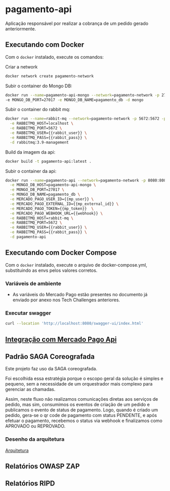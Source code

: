 # pagamento-api

Aplicação responsável por realizar a cobrança de um pedido gerado anteriormente.

## Executando com Docker
Com o `docker` instalado, execute os comandos:

Criar a network
```bash
docker network create pagamento-network
```

Subir o container do Mongo DB:
```bash
docker run --name=pagamento-api-mongo --network=pagamento-network -p 27017:27017 -d \
-e MONGO_DB_PORT=27017 -e MONGO_DB_NAME=pagamento_db -d mongo
```

Subir o container do rabbit mq:
```bash
docker run --name=rabbit-mq --network=pagamento-network -p 5672:5672 -p 15672:15672 -d \
  -e RABBITMQ_HOST=localhost \
  -e RABBITMQ_PORT=5672 \
  -e RABBITMQ_USER={{rabbit_user}} \
  -e RABBITMQ_PASS={{rabbit_pass}} \
  -d rabbitmq:3.9-management
```

Build da imagem da api:
```bash
docker build -t pagamento-api:latest .
```

Subir o container da api:
```bash
docker run --name=pagamento-api --network=pagamento-network -p 8080:8080 -d \
  -e MONGO_DB_HOST=pagamento-api-mongo \
  -e MONGO_DB_PORT=27017 \
  -e MONGO_DB_NAME=pagamento_db \
  -e MERCADO_PAGO_USER_ID={{mp_user}} \
  -e MERCADO_PAGO_EXTERNAL_ID={{mp_external_id}} \
  -e MERCADO_PAGO_TOKEN={{mp_token}}  \
  -e MERCADO_PAGO_WEBHOOK_URL={{webhook}} \
  -e RABBITMQ_HOST=rabbit-mq \
  -e RABBITMQ_PORT=5672 \
  -e RABBITMQ_USER={{rabbit_user}} \
  -e RABBITMQ_PASS={{rabbit_pass}} \
  -d pagamento-api
```

## Executando com Docker Compose
Com o `docker` instalado, execute o arquivo de docker-compose.yml, substituindo as envs pelos valores corretos.

### Variáveis de ambiente

- As variáveis do Mercado Pago estão presentes no documento já enviado por anexo nos Tech Challenges anteriores.

### Executar swagger
```sh
curl --location 'http://localhost:8080/swagger-ui/index.html'
```

## [Integração com Mercado Pago Api](README-MERCADOPAGO.md)

## Padrão SAGA Coreografada

Este projeto faz uso da SAGA coreografada.

Foi escolhida essa estratégia porque o escopo geral da solução é simples e pequeno, sem a necessidade de um orquestrador 
mais complexo para gerenciar as chamadas.

Assim, neste fluxo não realizamos comunicações diretas aos serviços de pedido, mas sim, consumimos os eventos de criação de um pedido e publicamos o evento de status de pagamento. 
Logo, quando é criado um pedido, gera-se o qr code de pagamento com status PENDENTE, e após efetuar o pagamento, recebemos o status via webhook 
e finalizamos como APROVADO ou REPROVADO.

### Desenho da arquitetura
[Arquitetura](https://app.diagrams.net/#G1fBtO_R6lhYWuJQXfhlA_UmDWQCe31APo#%7B%22pageId%22%3A%228_fkULkPsgVTex09hIS1%22%7D)

## Relatórios OWASP ZAP

## Relatórios RIPD


